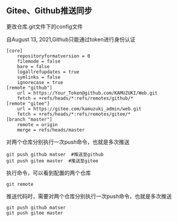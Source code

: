 ## Gitee、Github推送同步 

更改仓库.git文件下的config文件

 自August 13, 2021,Github只能通过token进行身份认证

```
[core]
	repositoryformatversion = 0
	filemode = false
	bare = false
	logallrefupdates = true
	symlinks = false
	ignorecase = true
[remote "github"]
	url = https://Your_Token@github.com/KAMUZUKI/Web.git
	fetch = +refs/heads/*:refs/remotes/github/*
[remote "gitee"]
	url = https://gitee.com/kamuzuki_admin/web.git
	fetch = +refs/heads/*:refs/remotes/gitee/*
[branch "master"]
	remote = origin
	merge = refs/heads/master
```

对两个仓库分别执行一次push命令，也就是多次推送

```shell
git push github matser  #推送至github
git push gitee master  #推送至gitee
```

执行命令，可以看到配置的两个仓库

```shell
git remote 
```

推送代码时，需要对两个仓库分别执行一次push命令，也就是多次推送

```shell
git push github matser 
git push gitee master  
```